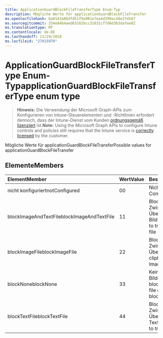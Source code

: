 ```yaml
---
title: ApplicationGuardBlockFileTransferType Enum-Typ
description: Mögliche Werte für applicationGuardBlockFileTransfer
ms.openlocfilehash: ba0143a86dfd51f9a981e7ea4d399ac48e37d167
ms.sourcegitcommit: 334e84b4aed63162bcc31831cffd6d363dafee02
ms.translationtype: MT
ms.contentlocale: de-DE
ms.lasthandoff: 11/29/2018
ms.locfileid: "27015970"
---
```

# <a name="applicationguardblockfiletransfertype-enum-type"></a><span data-ttu-id="cace7-103">ApplicationGuardBlockFileTransferType Enum-Typ</span><span class="sxs-lookup"><span data-stu-id="cace7-103">applicationGuardBlockFileTransferType enum type</span></span>

> <span data-ttu-id="cace7-104">**Hinweis:** Die Verwendung der Microsoft Graph-APIs zum Konfigurieren von Intune-Steuerelementen und -Richtlinien erfordert dennoch, dass der Intune-Dienst vom Kunden [ordnungsgemäß lizenziert](https://go.microsoft.com/fwlink/?linkid=839381) ist.</span><span class="sxs-lookup"><span data-stu-id="cace7-104">**Note:** Using the Microsoft Graph APIs to configure Intune controls and policies still requires that the Intune service is [correctly licensed](https://go.microsoft.com/fwlink/?linkid=839381) by the customer.</span></span>

<span data-ttu-id="cace7-105">Mögliche Werte für applicationGuardBlockFileTransfer</span><span class="sxs-lookup"><span data-stu-id="cace7-105">Possible values for applicationGuardBlockFileTransfer</span></span>
## <a name="members"></a><span data-ttu-id="cace7-106">Elemente</span><span class="sxs-lookup"><span data-stu-id="cace7-106">Members</span></span>
|<span data-ttu-id="cace7-107">Element</span><span class="sxs-lookup"><span data-stu-id="cace7-107">Member</span></span>|<span data-ttu-id="cace7-108">Wert</span><span class="sxs-lookup"><span data-stu-id="cace7-108">Value</span></span>|<span data-ttu-id="cace7-109">Beschreibung</span><span class="sxs-lookup"><span data-stu-id="cace7-109">Description</span></span>|
|:---|:---|:---|
|<span data-ttu-id="cace7-110">nicht konfiguriert</span><span class="sxs-lookup"><span data-stu-id="cace7-110">notConfigured</span></span>|<span data-ttu-id="cace7-111">0</span><span class="sxs-lookup"><span data-stu-id="cace7-111">0</span></span>|<span data-ttu-id="cace7-112">Nicht konfiguriert</span><span class="sxs-lookup"><span data-stu-id="cace7-112">Not Configured</span></span>|
|<span data-ttu-id="cace7-113">blockImageAndTextFile</span><span class="sxs-lookup"><span data-stu-id="cace7-113">blockImageAndTextFile</span></span>|<span data-ttu-id="cace7-114">1</span><span class="sxs-lookup"><span data-stu-id="cace7-114">1</span></span>|<span data-ttu-id="cace7-115">Blockieren der Zwischenablage zum Übertragen von Text und Bild-Datei</span><span class="sxs-lookup"><span data-stu-id="cace7-115">Block clipboard to transfer Image and Text file</span></span>|
|<span data-ttu-id="cace7-116">blockImageFile</span><span class="sxs-lookup"><span data-stu-id="cace7-116">blockImageFile</span></span>|<span data-ttu-id="cace7-117">2</span><span class="sxs-lookup"><span data-stu-id="cace7-117">2</span></span>|<span data-ttu-id="cace7-118">Blockieren der Zwischenablage zum Übertragen Bilddatei</span><span class="sxs-lookup"><span data-stu-id="cace7-118">Block clipboard to transfer Image file</span></span>|
|<span data-ttu-id="cace7-119">blockNone</span><span class="sxs-lookup"><span data-stu-id="cace7-119">blockNone</span></span>|<span data-ttu-id="cace7-120">3</span><span class="sxs-lookup"><span data-stu-id="cace7-120">3</span></span>|<span data-ttu-id="cace7-121">Keines der Textdatei oder Bilddatei wird übertragen blockiert</span><span class="sxs-lookup"><span data-stu-id="cace7-121">Neither of text file or image file is blocked from transferring</span></span>|
|<span data-ttu-id="cace7-122">blockTextFile</span><span class="sxs-lookup"><span data-stu-id="cace7-122">blockTextFile</span></span>|<span data-ttu-id="cace7-123">4</span><span class="sxs-lookup"><span data-stu-id="cace7-123">4</span></span>|<span data-ttu-id="cace7-124">Blockieren der Zwischenablage zum Übertragen von Textdatei</span><span class="sxs-lookup"><span data-stu-id="cace7-124">Block clipboard to transfer Text file</span></span>|



